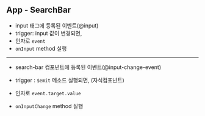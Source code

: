 ## App - SearchBar

- input 태그에 등록된 이벤트(@input)
- trigger: input 값이 변경되면,
- 인자로 `event` 
- `onInput` method 실행

<hr>

- search-bar 컴포넌트에 등록된 이벤트(@input-change-event)

- trigger : `$emit` 메소드 실행되면, (자식컴포넌트)
- 인자로 `event.target.value`
- `onInputChange` method 실행

